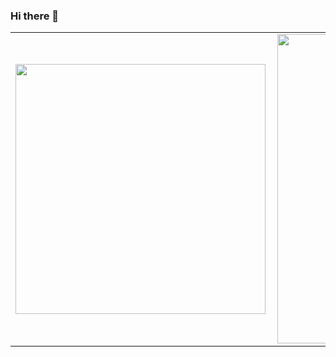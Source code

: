 ### Hi there 👋

<!--
**VMarkz/VMarkz** is a ✨ _special_ ✨ repository because its `README.md` (this file) appears on your GitHub profile.

Here are some ideas to get you started:

- 🔭 I’m currently working on ...
- 🌱 I’m currently learning ...
- 👯 I’m looking to collaborate on ...
- 🤔 I’m looking for help with ...
- 💬 Ask me about ...
- 📫 How to reach me: ...
- 😄 Pronouns: ...
- ⚡ Fun fact: ...
-->
<center>
  <table>  
    <tr>
        <td><img width="400px" align="left" src="https://github-readme-stats.vercel.app/api/top-langs/?username=vmarkz&hide=html&layout=compact&theme=tokyonight"</td>
        <td><img width="495px" align="left" src="https://github-readme-stats.vercel.app/api?username=vmarkz&theme=buefy"/></td>
    </tr>   
  </table>
</center> 
